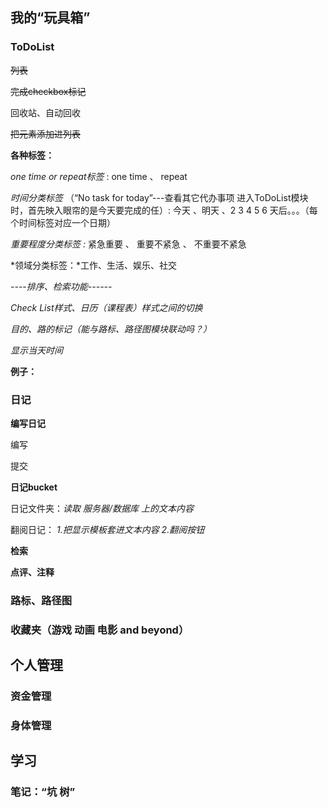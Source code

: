 ## 我的“玩具箱”



### ToDoList

~~列表~~

~~完成checkbox标记~~

回收站、自动回收

~~把元素添加进列表~~



**各种标签：**

*one time or repeat标签* : one time 、 repeat



*时间分类标签*  （“No task for today”---查看其它代办事项  进入ToDoList模块时，首先映入眼帘的是今天要完成的任）: 今天 、明天 、2 3 4 5 6 天后。。。（每个时间标签对应一个日期）  



*重要程度分类标签  :*  紧急重要  、 重要不紧急 、 不重要不紧急



*领域分类标签：*工作、生活、娱乐、社交



*----排序、检索功能------*



*Check List样式、日历（课程表）样式之间的切换*



*目的、路的标记（能与路标、路径图模块联动吗？）*	



*显示当天时间*



**例子：**





### 日记



**编写日记**

编写

提交



**日记bucket**

日记文件夹：*读取 服务器/数据库 上的文本内容*

翻阅日记： *1.把显示模板套进文本内容  2.翻阅按钮*



**检索**



**点评、注释**





### 路标、路径图 



### 收藏夹（游戏 动画 电影 and beyond）





## 个人管理



### 资金管理



### 身体管理





## 学习



### 笔记：“坑 树”









